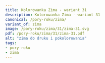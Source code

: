 ```yaml
---
title: Kolorowanka Zima - wariant 31
description: Kolorowanka Zima - wariant 31
canonical: /pory-roku/zima/
variant_of: zima
image: /pory-roku/zima/31/zima-31.svg
pdf: /pory-roku/zima/31/zima-31.pdf
alt: "zima do druku i pokolorowania"
tags:
- pory-roku
- zima
---
```

